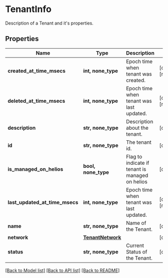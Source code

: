 # TenantInfo

Description of a Tenant and it's properties.

## Properties
Name | Type | Description | Notes
------------ | ------------- | ------------- | -------------
**created_at_time_msecs** | **int, none_type** | Epoch time when tenant was created. | [optional] [readonly] 
**deleted_at_time_msecs** | **int, none_type** | Epoch time when tenant was last updated. | [optional] [readonly] 
**description** | **str, none_type** | Description about the tenant. | [optional] 
**id** | **str, none_type** | The tenant id. | [optional] 
**is_managed_on_helios** | **bool, none_type** | Flag to indicate if tenant is managed on helios | [optional] 
**last_updated_at_time_msecs** | **int, none_type** | Epoch time when tenant was last updated. | [optional] [readonly] 
**name** | **str, none_type** | Name of the Tenant. | [optional] 
**network** | [**TenantNetwork**](TenantNetwork.md) |  | [optional] 
**status** | **str, none_type** | Current Status of the Tenant. | [optional] 

[[Back to Model list]](../README.md#documentation-for-models) [[Back to API list]](../README.md#documentation-for-api-endpoints) [[Back to README]](../README.md)


